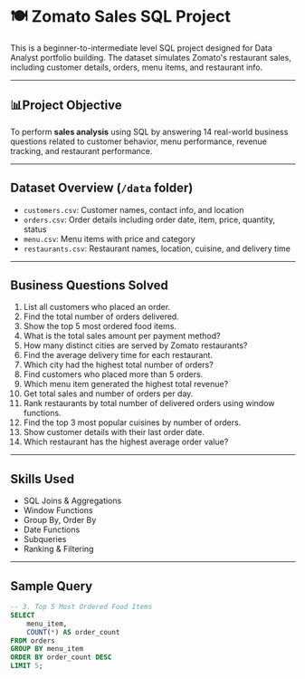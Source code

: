 # 🍽 Zomato Sales SQL Project

This is a beginner-to-intermediate level SQL project designed for Data Analyst portfolio building. The dataset simulates Zomato's restaurant sales, including customer details, orders, menu items, and restaurant info.

---

## 📊Project Objective

To perform **sales analysis** using SQL by answering 14 real-world business questions related to customer behavior, menu performance, revenue tracking, and restaurant performance.

---

##  Dataset Overview (`/data` folder)

- `customers.csv`: Customer names, contact info, and location
- `orders.csv`: Order details including order date, item, price, quantity, status
- `menu.csv`: Menu items with price and category
- `restaurants.csv`: Restaurant names, location, cuisine, and delivery time

---

##  Business Questions Solved

1. List all customers who placed an order.
2. Find the total number of orders delivered.
3. Show the top 5 most ordered food items.
4. What is the total sales amount per payment method?
5. How many distinct cities are served by Zomato restaurants?
6. Find the average delivery time for each restaurant.
7. Which city had the highest total number of orders?
8. Find customers who placed more than 5 orders.
9. Which menu item generated the highest total revenue?
10. Get total sales and number of orders per day.
11. Rank restaurants by total number of delivered orders using window functions.
12. Find the top 3 most popular cuisines by number of orders.
13. Show customer details with their last order date.
14. Which restaurant has the highest average order value?

---

##  Skills Used

- SQL Joins & Aggregations
- Window Functions
- Group By, Order By
- Date Functions
- Subqueries
- Ranking & Filtering

---

##  Sample Query

```sql
-- 3. Top 5 Most Ordered Food Items
SELECT 
    menu_item, 
    COUNT(*) AS order_count
FROM orders
GROUP BY menu_item
ORDER BY order_count DESC
LIMIT 5;
